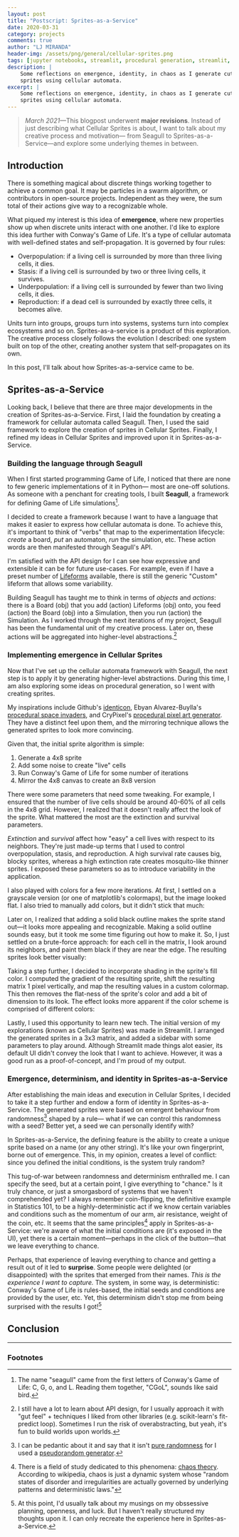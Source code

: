 ```yaml
---
layout: post
title: "Postscript: Sprites-as-a-Service"
date: 2020-03-31
category: projects
comments: true
author: "LJ MIRANDA"
header-img: /assets/png/general/cellular-sprites.png
tags: [jupyter notebooks, streamlit, procedural generation, streamlit, seagull, cellular automata, pixel art, 8-bit, sprites]
description: |
    Some reflections on emergence, identity, in chaos as I generate cute
    sprites using cellular automata.
excerpt: |
    Some reflections on emergence, identity, in chaos as I generate cute
    sprites using cellular automata.
---
```


> *March 2021*&mdash;This blogpost underwent **major revisions**. Instead of just describing what
> Cellular Sprites is about, I want to talk about my creative process and
> motivation&mdash; from Seagull to Sprites-as-a-Service&mdash;and explore some
> underlying themes in between.

## Introduction

There is something magical about discrete things working together to achieve a
common goal. It may be particles in a swarm algorithm, or contributors in
open-source projects. Independent as they were, the sum total of their actions
give way to a recognizable whole. 


<!-- TODO: ASSETS maybe GIF of particles from pyswarms, and open-source stuff -->

What piqued my interest is this idea of **emergence**, where new properties
show up when discrete units interact with one another. I'd like to explore this
idea further with Conway's Game of Life. It's a type of cellular automata with
well-defined states and self-propagation. It is governed by four rules:
* Overpopulation: if a living cell is surrounded by more than three living cells, it dies.
* Stasis: if a living cell is surrounded by two or three living cells, it survives.
* Underpopulation: if a living cell is surrounded by fewer than two living cells, it dies.
* Reproduction: if a dead cell is surrounded by exactly three cells, it becomes alive.

<!-- TODO: CITE cite jakevdp blogpost -->

Units turn into groups, groups turn into systems, systems turn into complex
ecosystems and so on. Sprites-as-a-service is a product of this exploration.
The creative process closely follows the evolution I described: one system
built on top of the other, creating another system that self-propagates on its
own. 

In this post, I'll talk about how Sprites-as-a-service came to be. 

## Sprites-as-a-Service

Looking back, I believe that there are three major developments in the creation
of Sprites-as-a-Service. First, I laid the foundation by creating a framework
for cellular automata called Seagull. Then, I used the said framework to
explore the creation of sprites in Cellular Sprites. Finally, I refined my
ideas in Cellular Sprites and improved upon it in Sprites-as-a-Service.

<!-- TODO: show logos and maybe changes in UI -->


### Building the language through Seagull

When I first started programming Game of Life, I noticed that there are none to
few generic implementations of it in Python&mdash; most are one-off solutions.
As someone with a penchant for creating tools, I built **Seagull**, a
framework for defining Game of Life simulations[^1]. 

I decided to create a framework because I want to have a language that makes it
easier to express how cellular automata is done. To achieve this, it's
important to think of "verbs" that map to the experimentation lifecycle:
*create* a board, *put* an automaton, *run* the simulation, etc. These action
words are then manifested through Seagull's API.

I'm satisfied with the API design for I can see how expressive and extensible
it can be for future use-cases. For example, even if I have a preset number of
[Lifeforms](https://pyseagull.readthedocs.io/en/latest/api/seagull.lifeforms.html)
available, there is still the generic "Custom" lifeform that allows some variability.

Building Seagull has taught me to think in terms of *objects* and
*actions*: there is a Board (obj) that you add (action) Lifeforms (obj) onto,
you feed (action) the Board (obj) into a Simulation, then you run (action) the
Simulation. As I worked through the next iterations of my project, Seagull has
been the fundamental unit of my creative process. Later on, these actions will
be aggregated into higher-level abstractions.[^2] 

<!-- TODO: illustration of adding something on the board, not pixelated! use inkscape
-->

### Implementing emergence in Cellular Sprites

Now that I've set up the cellular automata framework with Seagull, the next
step is to apply it by generating higher-level abstractions. During this time,
I am also exploring some ideas on procedural generation, so I went with
creating sprites.

My inspirations include Github's
[identicon](https://github.blog/2013-08-14-identicons/), Ebyan Alvarez-Buylla's
[procedural space
invaders](http://www.nolithius.com/articles/procedural-art/procedural-space-invaders),
and CryPixel's [procedural pixel art generator](https://crypixels.com/). They
have a distinct feel upon them, and the mirroring technique allows the
generated sprites to look more convincing.

Given that, the initial sprite algorithm is simple:
1. Generate a 4x8 sprite
2. Add some noise to create "live" cells
3. Run Conway's Game of Life for some number of iterations
4. Mirror the 4x8 canvas to create an 8x8 version

There were some parameters that need some tweaking. For example, I ensured that
the number of live cells should be around 40-60% of all cells in the 4x8 grid.
However, I realized that it doesn't really affect the look of the sprite. What
mattered the most are the extinction and survival parameters.

*Extinction* and *survival* affect how "easy" a cell lives with respect to its
neighbors. They're just made-up terms that I used to control overpopulation,
stasis, and reproduction. A high survival rate causes big, blocky sprites,
whereas a high extinction rate creates mosquito-like thinner sprites. I
exposed these parameters so as to introduce variability in the application.

<!-- show too high extinction, too high survival -->

I also played with colors for a few more iterations. At first, I settled on a
grayscale version (or one of matplotlib's colormaps), but the image looked
flat. I also tried to manually add colors, but it didn't stick that much:

<!-- show black and white image, show colormap image -->

Later on, I realized that adding a solid black outline makes the sprite stand
out&mdash;it looks more appealing and recognizable. Making a solid outline sounds
easy, but it took me some time figuring out how to make it. So, I just settled
on a brute-force approach: for each cell in the matrix, I look around its
neighbors, and paint them black if they are near the edge. The resulting
sprites look better visually: 

<!-- show sprites with outline -->

Taking a step further, I decided to incorporate shading in the sprite's fill
color. I computed the gradient of the resulting sprite, shift the resulting
matrix 1 pixel vertically, and map the resulting values in a custom colormap.
This then removes the flat-ness of the sprite's color and add a bit of
dimension to its look. The effect looks more apparent if the color scheme is
comprised of different colors:

<!-- show sprites with gradient (totally diff colors!) -->

Lastly, I used this opportunity to learn new tech. The initial version of my
explorations (known as Cellular Sprites) was made in Streamlit. I arranged the
generated sprites in a 3x3 matrix, and added a sidebar with some parameters to
play around. Although Streamlit made things alot easier, its default UI didn't
convey the look that I want to achieve. However, it was a good run as a
proof-of-concept, and I'm proud of my output.

<!-- show cellular sprites -->


### Emergence, determinism, and identity in Sprites-as-a-Service

After establishing the main ideas and execution in Cellular Sprites, I decided
to take it a step further and endow a form of identity in Sprites-as-a-Service.
The generated sprites were based on emergent behaviour from randomness[^3] shaped
by a rule&mdash; what if we can control this randomness with a seed? Better
yet, a seed we can personally identify with?

In Sprites-as-a-Service, the defining feature is the ability to create a unique
sprite based on a name (or any other string). It's like your own fingerprint,
borne out of emergence. This, in my opinion, creates a level of conflict: since
you defined the initial conditions, is the system truly random?

This tug-of-war between randomness and determinism enthralled me. I can specify
the seed, but at a certain point, I give everything to "chance." Is it truly
chance, or just a smorgasbord of systems that we haven't comprehended yet?  I
always remember coin-flipping, the definitive example in Statistics 101, to be
a highly-deterministic act if we know certain variables and conditions such as
the momentum of our arm, air resistance, weight of the coin, etc. It seems that
the same principles[^4] apply in Sprites-as-a-Service: we're aware of what the
initial conditions are (it's exposed in the UI), yet there is a certain
moment&mdash;perhaps in the click of the button&mdash;that we leave everything
to chance.

Perhaps, that experience of leaving everything to chance and getting a result
out of it led to **surprise**. Some people were delighted (or disappointed)
with the sprites that emerged from their names. *This is the experience I
want to capture.* The system, in some way, is deterministic: Conway's Game of
Life is rules-based, the initial seeds and conditions are provided by the user,
etc. Yet, this determinism didn't stop me from being surprised with the results
I got![^5]



<!-- show some results -->


## Conclusion


<!--
talk about the dream thing from google that takes weeks to percolate

maybe talk a bit about procgen art.
-->





<!--
<iframe src="https://cellular-sprites.herokuapp.com" width="700" height="600">
  <p>Your browser does not support iframes.</p>
</iframe>
-->


---

### Footnotes

[^1]: The name "seagull" came from the first letters of Conway's Game of Life: C, G, o, and L. Reading them together, "CGoL", sounds like said bird.
[^2]: I still have a lot to learn about API design, for I usually approach it with "gut feel" + techniques I liked from other libraries (e.g. scikit-learn's fit-predict loop). Sometimes I run the risk of overabstracting, but yeah, it's fun to build worlds upon worlds.
[^3]: I can be pedantic about it and say that it isn't [pure randomness](https://en.wikipedia.org/wiki/Randomness) for I used a [pseudorandom generator](https://en.wikipedia.org/wiki/Pseudorandom_number_generator).
[^4]: There is a field of study dedicated to this phenomena: [chaos theory](https://en.wikipedia.org/wiki/Chaos_theory). According to wikipedia, chaos is just a dynamic system whose "random states of disorder and irregularities are actually governed by underlying patterns and deterministic laws."
[^5]: At this point, I'd usually talk about my musings on my obssessive planning, openness, and luck. But I haven't really structured my thoughts upon it. I can only recreate the experience here in Sprites-as-a-Service.
